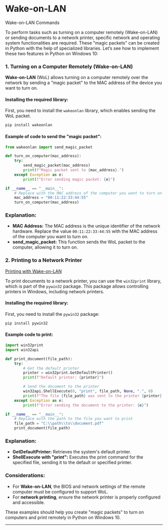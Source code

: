 # Wake-on-LAN

Wake-on-LAN Commands

To perform tasks such as turning on a computer remotely (Wake-on-LAN) or sending documents to a network printer, specific network and operating system functionalities are required. These "magic packets" can be created in Python with the help of specialized libraries. Let’s see how to implement these two features in Python on Windows 10:

### 1. Turning on a Computer Remotely (Wake-on-LAN)

**Wake-on-LAN** (WoL) allows turning on a computer remotely over the network by sending a "magic packet" to the MAC address of the device you want to turn on.

#### Installing the required library:
First, you need to install the `wakeonlan` library, which enables sending the WoL packet.

```bash
pip install wakeonlan
```

#### Example of code to send the "magic packet":
```python
from wakeonlan import send_magic_packet

def turn_on_computer(mac_address):
    try:
        send_magic_packet(mac_address)
        print(f"Magic packet sent to {mac_address}.")
    except Exception as e:
        print(f"Error sending magic packet: {e}")

if __name__ == "__main__":
    # Replace with the MAC address of the computer you want to turn on
    mac_address = "00:11:22:33:44:55"
    turn_on_computer(mac_address)
```

### Explanation:
- **MAC Address:** The MAC address is the unique identifier of the network hardware. Replace the value `00:11:22:33:44:55` with the MAC address of the computer you want to turn on.
- **send_magic_packet:** This function sends the WoL packet to the computer, allowing it to turn on.

### 2. Printing to a Network Printer
[Printing with Wake-on-LAN](https://github.com/0joseDark/Wake-on-LAN/blob/main/English-impressoras.md)

To print documents to a network printer, you can use the `win32print` library, which is part of the `pywin32` package. This package allows controlling printers in Windows, including network printers.

#### Installing the required library:
First, you need to install the `pywin32` package:

```bash
pip install pywin32
```

#### Example code to print:
```python
import win32print
import win32api

def print_document(file_path):
    try:
        # Get the default printer
        printer = win32print.GetDefaultPrinter()
        print(f"Default printer: {printer}")

        # Send the document to the printer
        win32api.ShellExecute(0, "print", file_path, None, ".", 0)
        print(f"The file {file_path} was sent to the printer {printer}.")
    except Exception as e:
        print(f"Error sending the document to the printer: {e}")

if __name__ == "__main__":
    # Replace with the path to the file you want to print
    file_path = "C:\\path\\to\\document.pdf"
    print_document(file_path)
```

### Explanation:
- **GetDefaultPrinter:** Retrieves the system's default printer.
- **ShellExecute with "print":** Executes the print command for the specified file, sending it to the default or specified printer.

### Considerations:
- For **Wake-on-LAN**, the BIOS and network settings of the remote computer must be configured to support WoL.
- For **network printing**, ensure the network printer is properly configured and accessible.

These examples should help you create "magic packets" to turn on computers and print remotely in Python on Windows 10.

--- 
